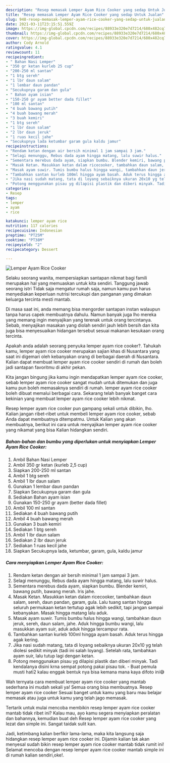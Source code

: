 ```yaml
---
description: "Resep memasak Lemper Ayam Rice Cooker yang sedap Untuk Jualan"
title: "Resep memasak Lemper Ayam Rice Cooker yang sedap Untuk Jualan"
slug: 948-resep-memasak-lemper-ayam-rice-cooker-yang-sedap-untuk-jualan
date: 2021-03-11T23:15:51.559Z
image: https://img-global.cpcdn.com/recipes/88933e320e7d7214/680x482cq70/lemper-ayam-rice-cooker-foto-resep-utama.jpg
thumbnail: https://img-global.cpcdn.com/recipes/88933e320e7d7214/680x482cq70/lemper-ayam-rice-cooker-foto-resep-utama.jpg
cover: https://img-global.cpcdn.com/recipes/88933e320e7d7214/680x482cq70/lemper-ayam-rice-cooker-foto-resep-utama.jpg
author: Cody Arnold
ratingvalue: 4.1
reviewcount: 11
recipeingredient:
- " Bahan Nasi Lemper"
- "350 gr ketan kurleb 25 cup"
- "200-250 ml santan"
- "1 btg sereh"
- "1 lbr daun salam"
- "1 lembar daun pandan"
- "Secukupnya garam dan gula"
- " Bahan ayam isian"
- "150-250 gr ayam better dada fillet"
- "100 ml santan"
- "4 buah bawang putih"
- "4 buah bawang merah"
- "3 buah kemiri"
- "1 btg sereh"
- "1 lbr daun salam"
- "2 lbr daun jeruk"
- "1 ruas kecil jahe"
- "Secukupnya lada ketumbar garam gula kaldu jamur"
recipeinstructions:
- "Rendam ketan dengan air bersih minimal 1 jam sampai 3 jam."
- "Selagi menunggu, Rebus dada ayam hingga matang, lalu suwir halus."
- "Sementara merebus dada ayam, siapkan bumbu. Blender kemiri, bawang putih, bawang merah. Iris jahe."
- "Masak Ketan. Masukkan ketan dalam ricecooker, tambahkan daun salam, sereh, daun pandan, garam, gula. Lalu tuang santan hingga seluruh permukaan ketan tertutup agak lebih sedikit, tapi jangan sampai kebanyakan. Masak hingga matang lalu aduk."
- "Masak ayam suwir. Tumis bumbu halus hingga wangi, tambahkan daun jeruk, sereh, daun salam, jahe. Aduk hingga bumbu wangi, lalu masukkan ayam suir, aduk aduk hingga tercampur rata."
- "Tambahkan santan kurleb 100ml hingga ayam basah. Aduk terus hingga agak kering."
- "Jika nasi sudah matang, tata di loyang sebaiknya ukuran 20x10 yg telah diolesi sedikit minyak (tadi ini salah loyang). Setelah rata, tambahkan ayam suir, lalu tutup lagi dengan ketan."
- "Potong menggunakan pisau yg dilapisi plastik dan diberi minyak. Tadi kendalanya disini krna sempat potong pakai pisau tok.  Buat pemula musti hati2 kalau enggak bentuk nya bisa kemana mana kaya difoto ini😅"
categories:
- Resep
tags:
- lemper
- ayam
- rice

katakunci: lemper ayam rice 
nutrition: 117 calories
recipecuisine: Indonesian
preptime: "PT25M"
cooktime: "PT38M"
recipeyield: "2"
recipecategory: Dessert

---
```



![Lemper Ayam Rice Cooker](https://img-global.cpcdn.com/recipes/88933e320e7d7214/680x482cq70/lemper-ayam-rice-cooker-foto-resep-utama.jpg)

Selaku seorang wanita, mempersiapkan santapan nikmat bagi famili merupakan hal yang memuaskan untuk kita sendiri. Tanggung jawab seorang istri Tidak saja mengatur rumah saja, namun kamu pun harus menyediakan keperluan nutrisi tercukupi dan panganan yang dimakan keluarga tercinta mesti mantab.

Di masa  saat ini, anda memang bisa mengorder santapan instan walaupun tanpa harus capek membuatnya dahulu. Namun banyak juga lho mereka yang memang ingin menyajikan yang terenak untuk orang tercintanya. Sebab, menyajikan masakan yang diolah sendiri jauh lebih bersih dan kita juga bisa menyesuaikan hidangan tersebut sesuai makanan kesukaan orang tercinta. 



Apakah anda adalah seorang penyuka lemper ayam rice cooker?. Tahukah kamu, lemper ayam rice cooker merupakan sajian khas di Nusantara yang saat ini digemari oleh kebanyakan orang di berbagai daerah di Nusantara. Kalian dapat membuat lemper ayam rice cooker sendiri di rumah dan boleh jadi santapan favoritmu di akhir pekan.

Kita jangan bingung jika kamu ingin mendapatkan lemper ayam rice cooker, sebab lemper ayam rice cooker sangat mudah untuk ditemukan dan juga kamu pun boleh memasaknya sendiri di rumah. lemper ayam rice cooker boleh dibuat memalui berbagai cara. Sekarang telah banyak banget cara kekinian yang membuat lemper ayam rice cooker lebih nikmat.

Resep lemper ayam rice cooker pun gampang sekali untuk dibikin, lho. Kalian jangan ribet-ribet untuk membeli lemper ayam rice cooker, sebab Anda dapat membuatnya ditempatmu. Untuk Kalian yang akan membuatnya, berikut ini cara untuk menyajikan lemper ayam rice cooker yang nikamat yang bisa Kalian hidangkan sendiri.

<!--inarticleads1-->

##### Bahan-bahan dan bumbu yang diperlukan untuk menyiapkan Lemper Ayam Rice Cooker:

1. Ambil  Bahan Nasi Lemper
1. Ambil 350 gr ketan (kurleb 2,5 cup)
1. Siapkan 200-250 ml santan
1. Ambil 1 btg sereh
1. Ambil 1 lbr daun salam
1. Gunakan 1 lembar daun pandan
1. Siapkan Secukupnya garam dan gula
1. Sediakan  Bahan ayam isian
1. Gunakan 150-250 gr ayam (better dada fillet)
1. Ambil 100 ml santan
1. Sediakan 4 buah bawang putih
1. Ambil 4 buah bawang merah
1. Gunakan 3 buah kemiri
1. Sediakan 1 btg sereh
1. Ambil 1 lbr daun salam
1. Sediakan 2 lbr daun jeruk
1. Sediakan 1 ruas kecil jahe
1. Siapkan Secukupnya lada, ketumbar, garam, gula, kaldu jamur




<!--inarticleads2-->

##### Cara menyiapkan Lemper Ayam Rice Cooker:

1. Rendam ketan dengan air bersih minimal 1 jam sampai 3 jam.
1. Selagi menunggu, Rebus dada ayam hingga matang, lalu suwir halus.
1. Sementara merebus dada ayam, siapkan bumbu. Blender kemiri, bawang putih, bawang merah. Iris jahe.
1. Masak Ketan. Masukkan ketan dalam ricecooker, tambahkan daun salam, sereh, daun pandan, garam, gula. Lalu tuang santan hingga seluruh permukaan ketan tertutup agak lebih sedikit, tapi jangan sampai kebanyakan. Masak hingga matang lalu aduk.
1. Masak ayam suwir. Tumis bumbu halus hingga wangi, tambahkan daun jeruk, sereh, daun salam, jahe. Aduk hingga bumbu wangi, lalu masukkan ayam suir, aduk aduk hingga tercampur rata.
1. Tambahkan santan kurleb 100ml hingga ayam basah. Aduk terus hingga agak kering.
1. Jika nasi sudah matang, tata di loyang sebaiknya ukuran 20x10 yg telah diolesi sedikit minyak (tadi ini salah loyang). Setelah rata, tambahkan ayam suir, lalu tutup lagi dengan ketan.
1. Potong menggunakan pisau yg dilapisi plastik dan diberi minyak. Tadi kendalanya disini krna sempat potong pakai pisau tok.  - Buat pemula musti hati2 kalau enggak bentuk nya bisa kemana mana kaya difoto ini😅




Wah ternyata cara membuat lemper ayam rice cooker yang mantab sederhana ini mudah sekali ya! Semua orang bisa membuatnya. Resep lemper ayam rice cooker Sesuai banget untuk kamu yang baru mau belajar memasak atau juga untuk kamu yang telah jago memasak.

Tertarik untuk mulai mencoba membikin resep lemper ayam rice cooker mantab tidak ribet ini? Kalau mau, ayo kamu segera menyiapkan peralatan dan bahannya, kemudian buat deh Resep lemper ayam rice cooker yang lezat dan simple ini. Sangat taidak sulit kan. 

Jadi, ketimbang kalian berfikir lama-lama, maka kita langsung saja hidangkan resep lemper ayam rice cooker ini. Dijamin kalian tak akan menyesal sudah bikin resep lemper ayam rice cooker mantab tidak rumit ini! Selamat mencoba dengan resep lemper ayam rice cooker mantab simple ini di rumah kalian sendiri,oke!.


